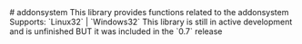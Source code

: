 <type name="addonsystem" category="libraryfunc" is="library">
	<summary>
		# addonsystem
		This library provides functions related to the addonsystem<br>
		Supports: `Linux32` | `Windows32`
		<added version="0.7"></added>
		<note>
			This library is still in active development and is unfinished BUT it was included in the `0.7` release
		</note>
	</summary>
</type>